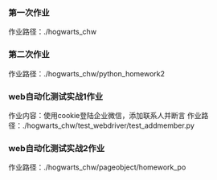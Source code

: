 ### 第一次作业
作业路径：./hogwarts_chw
### 第二次作业
作业路径：./hogwarts_chw/python_homework2
### web自动化测试实战1作业
作业内容：使用cookie登陆企业微信，添加联系人并断言
作业路径：./hogwarts_chw/test_webdriver/test_addmember.py

### web自动化测试实战2作业
作业路径：./hogwarts_chw/pageobject/homework_po